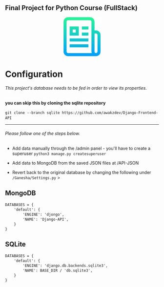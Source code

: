 ## Final Project for Python Course (FullStack)

<p align="center">
  <img src="https://github.com/awakzdev/Django-Frontend-API/blob/master/image/logo.png">
</p>

# Configuration

###### This project's database needs to be fed in order to view its properties.

**you can skip this by cloning the sqlite repository**

`git clone --branch sqlite https://github.com/awakzdev/Django-Frontend-API`

<hr></hr>

###### Please follow one of the steps below.

- Add data manually through the /admin panel - you'll have to create a superuser `python3 manage.py createsuperuser`

- Add data to MongoDB from the saved JSON files at /API-JSON

- Revert back to the original database by changing the following under `/Ganesha/Settings.py` >



## MongoDB
```
DATABASES = {
    'default': {
        'ENGINE': 'djongo',
        'NAME': 'Django-API',
    }
}
```

## SQLite
```
DATABASES = {
    'default': {
        'ENGINE': 'django.db.backends.sqlite3',
        'NAME': BASE_DIR / 'db.sqlite3',
    }
}
```
